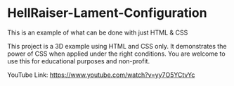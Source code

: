 # HellRaiser-Lament-Configuration
This is an example of what can be done with just HTML &amp; CSS

This project is a 3D example using HTML and CSS only. It demonstrates the power of CSS when applied under the right conditions.
You are welcome to use this for educational purposes and non-profit.

YouTube Link: https://www.youtube.com/watch?v=yy7O5YCtvYc
